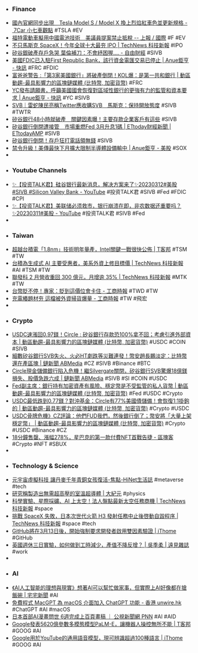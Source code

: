- ### Finance
- [國內官網同步出現　Tesla Model S / Model X 換上烈焰紅車色並更新規格 - 7Car 小七車觀點](https://www.7car.tw/articles/read/90763) #TSLA #EV
- [福特電動車擬用中國電池技術　美議員提案禁止抵稅 -- 上報 / 國際](https://www.upmedia.mg/news_info.php?Type=3&SerialNo=167713) #F #EV
- [不只馬斯克 SpaceX！今年全球十大最夯 IPO | TechNews 科技新報](https://finance.technews.tw/2023/03/11/top-10-ipo-companies/) #IPO
- [矽谷銀破產存戶急哭  葉倫補刀：不會紓困喔.... - 自由財經](https://ec.ltn.com.tw/article/breakingnews/4237579) #SIVB
- [美國FDIC已入駐First Republic Bank，該行資金電匯交易已停止 | Anue鉅亨 - 快訊](https://m.cnyes.com/news/id/5113756) #FRC #FDIC
- [富爸爸警告 :「第3家美國銀行」將破產倒閉！KOL爆：是第一共和銀行 | 動區動趨-最具影響力的區塊鏈媒體 (比特幣, 加密貨幣)](https://www.blocktempo.com/robert-kiyosaki-warns-3rd-u-s-bank-to-crash/) #FRC
- [YC發布請願書，呼籲美國國會恢復對區域性銀行的更強有力的監管和資本要求 | Anue鉅亨 - 快訊](https://news.cnyes.com/news/id/5113697) #YC #SIVB
- [SVB｜雷蛇陳民亮稱Twitter應收購SVB　馬斯克：保持開放態度](https://www.hk01.com/財經快訊/876095/svb-雷蛇陳民亮稱twitter應收購svb-馬斯克-保持開放態度) #SIVB #TWTR
- [矽谷銀行48小時就破產　關鍵因素曝！主要存款企業客戶有這些](https://tw.nextapple.com/finance/20230312/CECBD3CD28BDBEB648086F9562982041) #SIVB
- [矽谷銀行倒閉遭接管　市場重燃Fed 3月升息1碼 | ETtoday財經新聞 | ETtodayAMP](https://finance.ettoday.net/amp/amp_news.php7?news_id=2450413) #SIVB
- [矽谷銀行倒閉！存戶狂打電話領無錢](https://liff.line.me/1454987169-1WAXAP3K/v2/article/yzyLaBv) #SIVB
- [禁令升級！美傳最快下月擴大限制半導體設備輸中 | Anue鉅亨 - 美股](https://news.cnyes.com/news/id/5113435) #SOX
-
- ### Youtube Channels
- [✨【投资TALK君】硅谷银行最新消息，解决方案来了✨20230312#美股#SIVB #Silicon Valley Bank - YouTube](https://www.youtube.com/watch?v=KZodmQ3wxx8) #投资TALK君 #SIVB #Fed #FDIC #CPI
- [✨【投资TALK君】美联储必须救市，银行崩溃在即，非农数据还重要吗？✨20230311#美股 - YouTube](https://www.youtube.com/watch?v=hrKU1DVNPbA) #投资TALK君 #SIVB #Fed
-
- ### Taiwan
- [超越台積電「1.8nm」技術明年量產，Intel關鍵一戰很快公佈 | T客邦](https://www.techbang.com/posts/104559-it-is-not-a-dream-to-surpass-tsmc-18nm-process-mass) #TSM #TW
- [台積為生成式 AI 主要受惠者，美系外資上修目標價 | TechNews 科技新報](https://finance.technews.tw/2023/03/10/tsmc-is-a-major-beneficiary-of-generative-ai/) #AI #TSM #TW
- [聯發科 2 月營收重回 300 億元，月增逾 35% | TechNews 科技新報](https://finance.technews.tw/2023/03/10/mediatek-fr-202302/) #MTK #TW
- [台幣貶不停！專家：貶到這價位會卡住 - 工商時報](https://ctee.com.tw/news/exchange/822774.html) #TWD #TW
- [充電樁題材夯 這檔被外資掃貨爆量 - 工商時報](https://ctee.com.tw/news/stocks/823391.html) #TW #飛宏
-
- ### Crypto
- [USDC速漲回0.97鎂！Circle : 矽谷銀行存款恐100%拿不回；考慮引進外部資本 | 動區動趨-最具影響力的區塊鏈媒體 (比特幣, 加密貨幣)](https://www.blocktempo.com/an-update-on-usdc-decoupling/) #USDC #COIN #SIVB
- [細數矽谷銀行SVB失火、火必HT劇跌等災難連發！幣安趙長鵬淡定：比特幣還在產區塊 | 鏈新聞 ABMedia](https://abmedia.io/20230310-crypto-industry-turbulence) #CZ #SIVB #Binance #BTC
- [Circle現金儲備銀行陷入危機！繼Silvergate關閉，矽谷銀行SVB驚爆18億鎂損失、股價急跌六成 | 鏈新聞 ABMedia](https://abmedia.io/20230310-silicon-valley-bank-s-loss-of-approximately-1-8-billion) #SIVB #SI #COIN #USDC
- [Fed副主席：銀行持有加密資產有風險、穩定幣是不受監管的私人貨幣 | 動區動趨-最具影響力的區塊鏈媒體 (比特幣, 加密貨幣)](https://www.blocktempo.com/stabilization-of-the-currency-threatens-to-bring-systemic-risk/) #Fed #USDC #Crypto
- [USDC最低跌到0.77鎂？對沖基金：Circle有77%美國債儲備！會恢復1:1掛鉤的 | 動區動趨-最具影響力的區塊鏈媒體 (比特幣, 加密貨幣)](https://www.blocktempo.com/hal-press-hink-usdc-ends-up-fully-repegging/) #Crypto #USDC
- [USDC骨牌危機》CZ評論：他們FUD我們，然後銀行倒了；幣安將「大量上架穩定幣」 | 動區動趨-最具影響力的區塊鏈媒體 (比特幣, 加密貨幣)](https://www.blocktempo.com/cz-they-fud-us-and-banks-fail/) #Crypto #USDC #Binance #CZ
- [18分鐘售罄、漲幅278%，星巴克的第一款付費NFT首戰告捷 - 區塊客](https://blockcast.it/2023/03/10/starbucks-sold-2000-nfts-in-18-minutes/) #Crypto #NFT #SBUX
-
- ### Technology & Science
- [元宇宙虛擬科技 讓丹麥千年青銅女孩復活-焦點-HiNet生活誌](https://times.hinet.net/topic/24445408) #metaverse #tech
- [研究稱製造出無需超高壓的室溫超導體 | 大紀元](https://www.epochtimes.com/b5/23/3/9/n13946868.htm) #physics
- [科學實驗、星際採礦、AI 上太空！法人盤點最新太空任務商機 | TechNews 科技新報](https://finance.technews.tw/2023/03/11/interstellar-mining/) #space
- [挑戰 SpaceX 失敗，日本次世代火箭 H3 發射任務中止後啓動自毀程序 | TechNews 科技新報](https://technews.tw/2023/03/07/japan-h3-rocket-launch-fail/) #space #tech
- [GitHub將在3月13日後，開始強制要求開發者啟用雙因素驗證 | iThome](https://www.ithome.com.tw/news/155870) #GitHub
- [英國週休三日實驗，如何做到工時減少，產值不降反增？ | 吳季柔 | 遠見雜誌](https://www.gvm.com.tw/article/100552) #work
-
- ### AI
- [《AI人工智能的理想與現實》想著AI可以幫忙做家事，但實際上AI好像都在搶飯碗 | 宅宅新聞](https://news.gamme.com.tw/1755260) #AI
- [免費程式 MacGPT  為 macOS 介面加入 ChatGPT 功能 - 香港 unwire.hk](https://unwire.hk/2023/03/11/macgpt-macos-chatgpt/software/mac-app/) #ChatGPT #AI #macOS
- [日本首部AI漫畫問世  6週完成上百頁畫稿 ｜ 公視新聞網 PNN](https://news.pts.org.tw/article/626735) #AI #AID
- [Google發表5620億參數多模態模型PaLM-E，讓機器人操控無所不能 | T客邦](https://www.techbang.com/posts/104553-google-palmemultimodal-language-model) #GOOG #AI
- [Google用於YouTube的通用語音模型，現可辨識超過100種語言 | iThome](https://www.ithome.com.tw/news/155811) #GOOG #AI